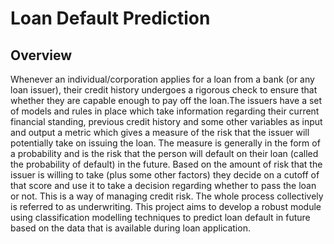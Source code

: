 # Loan Default Prediction
## Overview
Whenever an individual/corporation applies for a loan from a bank (or any loan issuer), their credit history undergoes a rigorous check to ensure that whether they are capable enough to pay off the loan.The issuers have a set of models and rules in place which take information regarding their current financial standing, previous credit history and some other variables as input and output a metric which gives a measure of the risk that the issuer will potentially take on issuing the loan. The measure is generally in the form of a probability and is the risk that the person will default on their loan (called the probability of default) in the future. Based on the amount of risk that the issuer is willing to take (plus some other factors) they decide on a cutoff of that score and use it to take a decision regarding whether to pass the loan or not. This is a way of managing credit risk. The whole process collectively is referred to as underwriting. 
This project aims to develop a robust module using classification modelling techniques to predict loan default in future based on the data that is available during loan application.

